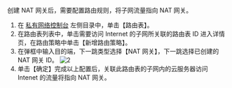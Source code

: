 创建 NAT 网关后，需要配置路由规则，将子网流量指向 NAT 网关。
1. 在 [私有网络控制台](https://console.cloud.tencent.com/vpc/vpc?rid=1) 左侧目录中，单击【路由表】。
2. 在路由表列表中，单击需要访问 Internet 的子网所关联的路由表 ID 进入详情页，在路由策略中单击【新增路由策略】。
3. 在弹框中输入目的端，下一跳类型选择【NAT 网关】，下一跳选择已创建的 NAT 网关 ID。
![2](https://main.qcloudimg.com/raw/8921a0084f243ea6edde02087b8c5651.png)
4. 单击【确定】完成以上配置后，关联此路由表的子网内的云服务器访问 Intenet 的流量将指向 NAT 网关。
